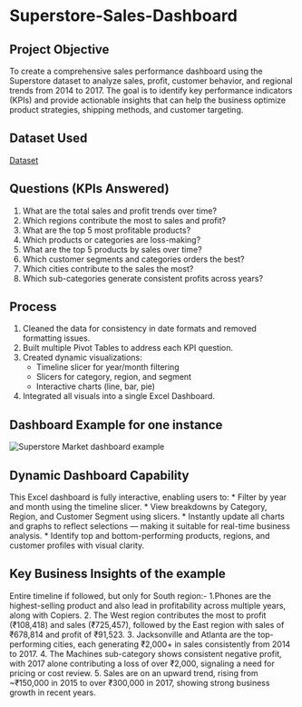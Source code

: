 # Superstore-Sales-Dashboard

## Project Objective

To create a comprehensive sales performance dashboard using the Superstore dataset to analyze sales, profit, customer behavior, and regional trends from 2014 to 2017. The goal is to identify key performance indicators (KPIs) and provide actionable insights that can help the business optimize product strategies, shipping methods, and customer targeting.

## Dataset Used

<a href="https://www.kaggle.com/datasets/bravehart101/sample-supermarket-dataset">Dataset</a>

## Questions (KPIs Answered)

1. What are the total sales and profit trends over time?
2. Which regions contribute the most to sales and profit?
3. What are the top 5 most profitable products?
4. Which products or categories are loss-making?
5. What are the top 5 products by sales over time?
6. Which customer segments and categories orders the best?
7. Which cities contribute to the sales the most?
8. Which sub-categories generate consistent profits across years?

## Process

1. Cleaned the data for consistency in date formats and removed formatting issues.
2. Built multiple Pivot Tables to address each KPI question.
3. Created dynamic visualizations:
      - Timeline slicer for year/month filtering
      - Slicers for category, region, and segment
      - Interactive charts (line, bar, pie)
4. Integrated all visuals into a single Excel Dashboard.

## Dashboard Example for one instance
![Superstore Market dashboard example](https://github.com/user-attachments/assets/ad53ae11-e4d9-4310-8aa2-56d350d423ed)

## Dynamic Dashboard Capability 

This Excel dashboard is fully interactive, enabling users to:
      *  Filter by year and month using the timeline slicer.
      *  View breakdowns by Category, Region, and Customer Segment using slicers.
      *  Instantly update all charts and graphs to reflect selections — making it suitable for real-time business analysis.
      *  Identify top and bottom-performing products, regions, and customer profiles with visual clarity.

## Key Business Insights of the example 

Entire timeline if followed, but only for South region:-
      1.Phones are the highest-selling product and also lead in profitability across multiple years, along with Copiers.
      2. The West region contributes the most to profit (₹108,418) and sales (₹725,457), followed by the East region with sales of ₹678,814 and profit of ₹91,523.
      3. Jacksonville and Atlanta are the top-performing cities, each generating ₹2,000+ in sales consistently from 2014 to 2017.
      4. The Machines sub-category shows consistent negative profit, with 2017 alone contributing a loss of over ₹2,000, signaling a need for pricing or cost review.
      5. Sales are on an upward trend, rising from ~₹150,000 in 2015 to over ₹300,000 in 2017, showing strong business growth in recent years.









